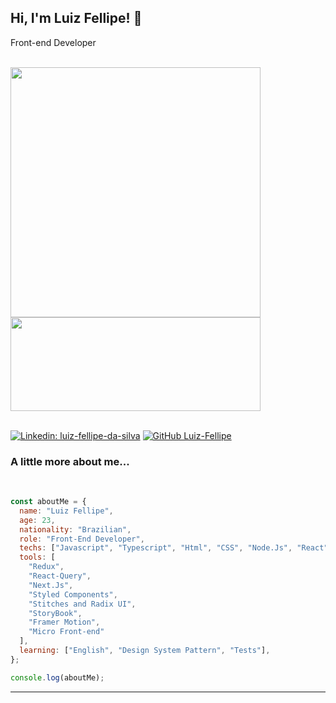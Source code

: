 <h2> Hi, I'm Luiz Fellipe! 👋

</h2>

<p>
Front-end Developer
</p>


<br>
<div  style="display: inline_block;">
<img  width="400em" src="https://github-readme-stats-sigma-five.vercel.app/api?username=Luiz-Fellipe&show_icons=true&theme=tokyonight"/>
<img height="150em" width="400em" src="https://github-readme-stats-sigma-five.vercel.app/api/top-langs/?username=Luiz-Fellipe&layout=compact&theme=tokyonight"/>
</div>

<br>





[![Linkedin: luiz-fellipe-da-silva](https://img.shields.io/badge/LinkedIn-0077B5?style=for-the-badge&logo=linkedin&logoColor=white)](https://www.linkedin.com/in/luiz-fellipe-da-silva-a5936b19a/)
[![GitHub Luiz-Fellipe](https://img.shields.io/badge/GitHub-100000?style=for-the-badge&logo=github&logoColor=white)](https://github.com/Luiz-Fellipe)

### A little more about me...

<br>

```javascript
const aboutMe = {
  name: "Luiz Fellipe",
  age: 23,
  nationality: "Brazilian",
  role: "Front-End Developer",
  techs: ["Javascript", "Typescript", "Html", "CSS", "Node.Js", "React"],
  tools: [
    "Redux",
    "React-Query",
    "Next.Js",
    "Styled Components",
    "Stitches and Radix UI",
    "StoryBook",
    "Framer Motion",
    "Micro Front-end"
  ],
  learning: ["English", "Design System Pattern", "Tests"],
};

console.log(aboutMe);
```

---
